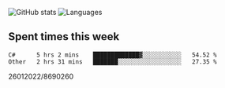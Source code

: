 ![GitHub stats](https://github-readme-stats.vercel.app/api?username=emipa606&theme=github_dark&show_icons=true) 
![Languages](https://github-readme-stats.vercel.app/api/top-langs/?username=emipa606&theme=github_dark&layout=compact)

## Spent times this week
<!--START_SECTION:waka-->

```text
C#      5 hrs 2 mins    █████████████▓░░░░░░░░░░░   54.52 %
Other   2 hrs 31 mins   ███████░░░░░░░░░░░░░░░░░░   27.35 %
```

<!--END_SECTION:waka-->


26012022/8690260
